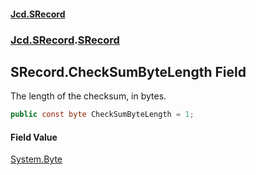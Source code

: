 #### [Jcd.SRecord](index.md 'index')
### [Jcd.SRecord](Jcd.SRecord.md 'Jcd.SRecord').[SRecord](Jcd.SRecord.SRecord.md 'Jcd.SRecord.SRecord')

## SRecord.CheckSumByteLength Field

The length of the checksum, in bytes.

```csharp
public const byte CheckSumByteLength = 1;
```

#### Field Value
[System.Byte](https://docs.microsoft.com/en-us/dotnet/api/System.Byte 'System.Byte')